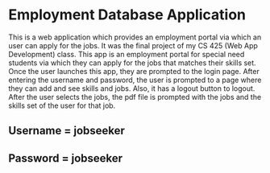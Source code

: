 # Employment Database Application
This is a web application which provides an employment portal via which an user can apply for the jobs.
It was the final project of my CS 425 (Web App Development) class. This app is an employment portal for special need students
via which they can apply for the jobs that matches their skills set. Once the user launches this app, they are prompted to the login page.
After entering the username and password, the user is prompted to a page where they can add and see skills and jobs. 
Also, it has a logout button to logout. After the user selects the jobs, the pdf file is prompted with the jobs and the skills set of the user for that job.

## Username = jobseeker
## Password = jobseeker
